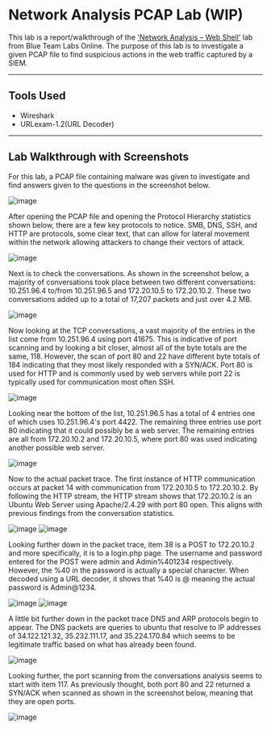 # Network Analysis PCAP Lab (WIP)

This lab is a report/walkthrough of the <a href="https://blueteamlabs.online/home/challenge/network-analysis-web-shell-d4d3a2821b">'Network Analysis – Web Shell'</a> lab from Blue Team Labs Online. The purpose of this lab is to investigate a given PCAP file to find suspicious actions in the web traffic captured by a SIEM.
__________________________________________________________________________________________________________________________________________________________________________

## Tools Used
- Wireshark
- URLexam-1.2(URL Decoder)
___________________________________________________________________________________________________________________________________

## Lab Walkthrough with Screenshots

For this lab, a PCAP file containing malware was given to investigate and find answers given to the questions in the screenshot below.

![image](https://github.com/schallon/Network-Analysis-PCAP-Lab/assets/55300128/464aecd6-fdf4-44aa-bf87-297734bc9e00)

After opening the PCAP file and opening the Protocol Hierarchy statistics shown below, there are a few key protocols to notice. SMB, DNS, SSH, and HTTP are protocols, some clear text, that can allow for lateral movement within the network allowing attackers to change their vectors of attack.

![image](https://github.com/schallon/Network-Analysis-PCAP-Lab/assets/55300128/f0dfb69b-a5e6-4cf7-8c07-8daae64e0fc1)

Next is to check the conversations. As shown in the screenshot below, a majority of conversations took place between two different conversations: 10.251.96.4 to/from 10.251.96.5 and 172.20.10.5 to 172.20.10.2. These two conversations added up to a total of 17,207 packets and just over 4.2 MB.

![image](https://github.com/schallon/Network-Analysis-PCAP-Lab/assets/55300128/d8f871d0-57ed-4d99-9853-e432e658e4ca)

Now looking at the TCP conversations, a vast majority of the entries in the list come from 10.251.96.4 using port 41675. This is indicative of port scanning and by looking a bit closer, almost all of the byte totals are the same, 118. However, the scan of port 80 and 22 have different byte totals of 184 indicating that they most likely responded with a SYN/ACK. Port 80 is used for HTTP and is commonly used by web servers while port 22 is typically used for communication most often SSH.

![image](https://github.com/schallon/Network-Analysis-PCAP-Lab/assets/55300128/eb50b4c1-4b07-4601-a68e-25d53badc322)

Looking near the bottom of the list, 10.251.96.5 has a total of 4 entries one of which uses 10.251.96.4's port 4422. The remaining three entries use port 80 indicating that it could possibly be a web server. The remaining entries are all from 172.20.10.2 and 172.20.10.5, where port 80 was used indicating another possible web server.

![image](https://github.com/schallon/Network-Analysis-PCAP-Lab/assets/55300128/aef6ab4b-8661-4dc3-8327-e2505e71f1f9)

Now to the actual packet trace. The first instance of HTTP communication occurs at packet 14 with communication from 172.20.10.5 to 172.20.10.2. By following the HTTP stream, the HTTP stream shows that 172.20.10.2 is an Ubuntu Web Server using Apache/2.4.29 with port 80 open. This aligns with previous findings from the conversation statistics.

![image](https://github.com/schallon/Network-Analysis-PCAP-Lab/assets/55300128/b9b3d788-d437-4869-8f97-ecc7e3e17777)
![image](https://github.com/schallon/Network-Analysis-PCAP-Lab/assets/55300128/e5d7a242-7bb6-493b-85cb-1912adad536b)

Looking further down in the packet trace, item 38 is a POST to 172.20.10.2 and more specifically, it is to a login.php page. The username and password entered for the POST were admin and Admin%401234 respectively. However, the %40 in the password is actually a special character. When decoded using a URL decoder, it shows that %40 is @ meaning the actual password is Admin@1234.

![image](https://github.com/schallon/Network-Analysis-PCAP-Lab/assets/55300128/9c351579-fa96-46dd-ab6d-2b2de1139ab9)
![image](https://github.com/schallon/Network-Analysis-PCAP-Lab/assets/55300128/bd67a946-ea9e-4f3c-bee7-e604aacfd87d)

A little bit further down in the packet trace DNS and ARP protocols begin to appear. The DNS packets are queries to ubuntu that resolve to IP addresses of 34.122.121.32, 35.232.111.17, and 35.224.170.84 which seems to be legitimate traffic based on what has already been found.

![image](https://github.com/schallon/Network-Analysis-PCAP-Lab/assets/55300128/719284fa-343b-45ad-95f3-c7ce63d1ea38)

Looking further, the port scanning from the conversations analysis seems to start with item 117. As previously thought, both port 80 and 22 returned a SYN/ACK when scanned as shown in the screenshot below, meaning that they are open ports.

![image](https://github.com/schallon/Network-Analysis-PCAP-Lab/assets/55300128/ce87a45c-fb77-4429-abb9-6541c3268679)

